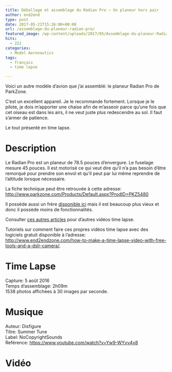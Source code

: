 ```yaml
---
title: Déballage et assemblage du Radian Pro – Un planeur hors pair
author: end2end
type: post
date: 2017-05-21T15:26:00+00:00
url: /assemblage-du-planeur-radian-pro/
featured_image: /wp-content/uploads/2017/05/Assemblage-du-planeur-Radian-Pro-Featured-image-672x378.jpg
hits:
  - 221
categories:
  - Model Aeronautics
tags:
  - français
  - time lapse

---
```

Voici un autre modèle d&#8217;avion que j&#8217;ai assemblé: le planeur Radian Pro de ParkZone.

C&#8217;est un excellent appareil. Je le recommande fortement. Lorsque je le pilote, je dois m&#8217;apporter une chaise afin de m’asseoir parce qu&#8217;une fois que cet oiseau est dans les airs, il ne veut juste plus redescendre au sol. Il faut s&#8217;armer de patience.

Le tout présenté en time lapse.

<!--more-->

# <span id="Description">Description</span>

Le Radian Pro est un planeur de 78.5 pouces d&#8217;envergure. Le fuselage mesure 45 pouces. Il est motorisé ce qui veut dire qu&#8217;il n&#8217;a pas besoin d&#8217;être remorqué pour prendre son envol et qu&#8217;il peut par lui même reprendre de l&#8217;altitude lorsque nécessaire.

La fiche technique peut être retrouvée à cette adresse: <http://www.parkzone.com/Products/Default.aspx?ProdID=PKZ5480>

Il possède aussi un frère [disponible ici][1] mais il est beaucoup plus vieux et donc il possède moins de fonctionnalités.

Consulter [ces autres articles][2] pour d&#8217;autres vidéos time lapse.

Tutoriels sur comment faire ces propres vidéos time lapse avec des logiciels gratuit disponible à l&#8217;adresse:  
<a href="http://www.end2endzone.com/how-to-make-a-time-lapse-video-with-free-tools-and-a-dslr-camera/" target="_blank" rel="noopener">http://www.end2endzone.com/how-to-make-a-time-lapse-video-with-free-tools-and-a-dslr-camera/</a>.

# <span id="Time_Lapse">Time Lapse</span>

Capture: 5 août 2016  
Temps d&#8217;assemblage: 2h09m  
1538 photos affichées à 30 images par seconde.

# <span id="Musique">Musique</span>

Auteur: Disfigure  
Titre: Summer Tune  
Label: NoCopyrightSounds  
Reférence: <https://www.youtube.com/watch?v=Yw9-WYvv4y8>

# <span id="Video">Vidéo</span>

 [1]: http://www.parkzone.com/Products/Default.aspx?ProdID=PKZ4700
 [2]: /tag/time-lapse/